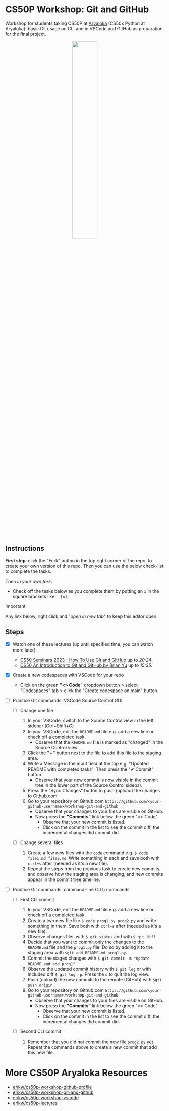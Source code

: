 # CS50P Workshop: Git and GitHub
Workshop for students taking CS50P at [Aryaloka](https://www.aryalokaeducation.com/courses/cs50x-python/) (CS50x Python at Aryaloka): basic Git usage on CLI and in VSCode and GitHub as preparation for the final project.

<p align="center">
<img src="img/intro.png" width="40%">
</p>

## Instructions
**First step**: click the "Fork" button in the top right corner of the repo, to create your own version of this repo. Then you can use the below check-list to complete the tasks.

*Then in your own fork:*
* Check off the tasks below as you complete them by putting an `x` in the square brackets like `- [x]`.
> [!IMPORTANT]
> Any link below, right click and "*open in new tab*" to keep this editor open.


## Steps
- [x] Watch one of these lectures (up until specified time, you can watch more later):
  * [CS50 Seminars 2023 - How To Use Git and GitHub](https://www.youtube.com/watch?v=cspx7YSvp5Q) up to _20:24_. 
  * [CS50 An Introduction to Git and GitHub by Brian Yu](https://www.youtube.com/watch?v=MJUJ4wbFm_A) up to _15:35_.

- [x] Create a new codespaces with VSCode for your repo
  * Click on the green **"<> Code"** dropdown button > select "Codespaces" tab > click the "Create codespace on main" button.

- [ ] Practice Git commands: VSCode Source Control GUI
  - [ ] Change one file
    1. In your VSCode, switch to the Source Control view in the left sidebar (Ctrl+Shift+G)
    1. In your VSCode, edit the `README.md` file e.g. add a new line or check off a completed task.
       * Observe that the `README.md` file is marked as "changed" in the Source Control view.
    1. Click the **"+"** button next to the file to add this file to the staging area.
    1. Write a Message in the input field at the top e.g. "Updated README with completed tasks". Then press the "✔ Commit" button.
       * Observe that your new commit is now visible in the commit tree in the lower part of the Source Control sidebar.
    1. Press the "Sync Changes" button to push (upload) the changes to Github.com
    1. Go to your repository on Github.com `https://github.com/<your-github-username>/workshop-git-and-github`
       * Observe that your changes to your files are visible on GitHub.
       * Now press the **"Commits"** link below the green "<> Code"
         * Observe that your new commit is listed.
         * Click on the commit in the list to see the commit diff, the incremental changes did commit did.

  - [ ] Change several files
    1. Create a few new files with the `code` command e.g. `$ code file1.md file2.md`. Write something in each and save both with `ctrl+s` after (needed as it's a new file).
    1. Repeat the steps from the previous task to create new commits, and observe how the staging area is changing, and new commits appear in the commit tree timeline.

- [ ] Practice Git commands: command-line (CLI) commands
  - [ ] First CLI commit
    1. In your VSCode, edit the `README.md` file e.g. add a new line or check off a completed task.
    2. Create a two new file like `$ code prog1.py prog2.py` and write something in them. Save both with `ctrl+s` after (needed as it's a new file).
    3. Observe changes files with `$ git status` and with `$ git diff`.
    4. Decide that you want to commit only the changes to the `README.md` file and the `prog1.py` file. Do so by adding it to the staging area with `$git add README.md prog1.py`.
    5. Commit the staged changes with `$ git commit -m "Update README and add prog1"`.
    6. Observe the updated commit history with `$ git log` or with included diff `$ git log -p`. Press the `q` to quit the log view.
    7. Push (upload) the new commits to the remote (GitHub) with `$git push origin`.
    8. Go to your repository on Github.com `https://github.com/<your-github-username>/workshop-git-and-github`
         * Observe that your changes to your files are visible on GitHub.
         * Now press the **"Commits"** link below the green "<> Code"
           * Observe that your new commit is listed.
           * Click on the commit in the list to see the commit diff, the incremental changes did commit did.

  - [ ] Second CLI commit
    1. Remember that you did not commit the new file `prog2.py` yet. Repeat the commands above to create a new commit that add this new file.           



# More CS50P Aryaloka Resources
* [erikw/cs50p-workshop-github-profile](https://github.com/erikw/cs50p-workshop-github-profile)
* [erikw/cs50p-workshop-git-and-github](https://github.com/erikw/cs50p-workshop-git-and-github)
* [erikw/cs50p-workshop-vscode](https://github.com/erikw/cs50p-workshop-vscode)
* [erikw/cs50p-lectures](https://github.com/erikw/cs50p-lectures)
